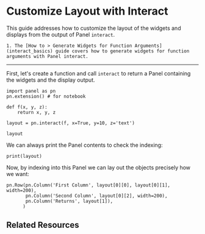 # Customize Layout with Interact

This guide addresses how to customize the layout of the widgets and displays from the output of Panel `interact`.

```{admonition} Prerequisites
1. The [How to > Generate Widgets for Function Arguments](interact_basics) guide covers how to generate widgets for function arguments with Panel interact.
```

---

First, let's create a function and call `interact` to return a Panel containing the widgets and the display output.

```{pyodide}
import panel as pn
pn.extension() # for notebook

def f(x, y, z):
    return x, y, z

layout = pn.interact(f, x=True, y=10, z='text')

layout
```

We can always print the Panel contents to check the indexing:

```{pyodide}
print(layout)
```

Now, by indexing into this Panel we can lay out the objects precisely how we want:

```{pyodide}
pn.Row(pn.Column('First Column', layout[0][0], layout[0][1], width=200),
       pn.Column('Second Column', layout[0][2], width=200),
       pn.Column('Returns', layout[1]),
      )
```

## Related Resources
